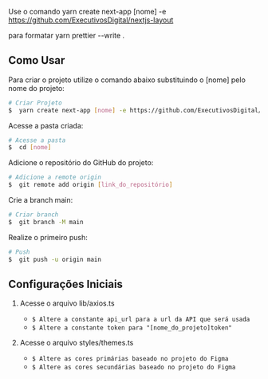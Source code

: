 Use o comando yarn create next-app [nome] -e https://github.com/ExecutivosDigital/nextjs-layout

para formatar yarn prettier --write .

## Como Usar

Para criar o projeto utilize o comando abaixo substituindo o [nome] pelo nome do projeto:

```bash
# Criar Projeto
$  yarn create next-app [nome] -e https://github.com/ExecutivosDigital/nextjs-layout
```

Acesse a pasta criada:

```bash
# Acesse a pasta
$  cd [nome]
```

Adicione o repositório do GitHub do projeto:

```bash
# Adicione a remote origin
$  git remote add origin [link_do_repositório]
```

Crie a branch main:

```bash
# Criar branch
$  git branch -M main
```

Realize o primeiro push:

```bash
# Push
$  git push -u origin main
```

## Configurações Iniciais

1. Acesse o arquivo lib/axios.ts
    + `$ Altere a constante api_url para a url da API que será usada`
    + `$ Altere a constante token para "[nome_do_projeto]token"`

2. Acesse o arquivo styles/themes.ts
    + `$ Altere as cores primárias baseado no projeto do Figma`
    + `$ Altere as cores secundárias baseado no projeto do Figma`


